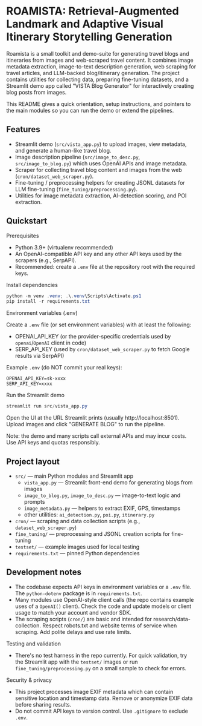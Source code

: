 
# ROAMISTA: Retrieval-Augmented Landmark and Adaptive Visual Itinerary Storytelling Generation

Roamista is a small toolkit and demo-suite for generating travel blogs and itineraries from images and web-scraped travel content. It combines image metadata extraction, image-to-text description generation, web scraping for travel articles, and LLM-backed blog/itinerary generation. The project contains utilities for collecting data, preparing fine-tuning datasets, and a Streamlit demo app called "VISTA Blog Generator" for interactively creating blog posts from images.

This README gives a quick orientation, setup instructions, and pointers to the main modules so you can run the demo or extend the pipelines.

## Features

- Streamlit demo (`src/vista_app.py`) to upload images, view metadata, and generate a human-like travel blog.
- Image description pipeline (`src/image_to_desc.py`, `src/image_to_blog.py`) which uses OpenAI APIs and image metadata.
- Scraper for collecting travel blog content and images from the web (`cron/dataset_web_scraper.py`).
- Fine-tuning / preprocessing helpers for creating JSONL datasets for LLM fine-tuning (`fine_tuning/preprocessing.py`).
- Utilities for image metadata extraction, AI-detection scoring, and POI extraction.

## Quickstart

Prerequisites

- Python 3.9+ (virtualenv recommended)
- An OpenAI-compatible API key and any other API keys used by the scrapers (e.g., SerpAPI).
- Recommended: create a `.env` file at the repository root with the required keys.

Install dependencies

```powershell
python -m venv .venv; .\.venv\Scripts\Activate.ps1
pip install -r requirements.txt
```

Environment variables (.env)

Create a `.env` file (or set environment variables) with at least the following:

- OPENAI_API_KEY (or the provider-specific credentials used by `openai`/`OpenAI` client in code)
- SERP_API_KEY (used by `cron/dataset_web_scraper.py` to fetch Google results via SerpAPI)

Example `.env` (do NOT commit your real keys):

```
OPENAI_API_KEY=sk-xxxx
SERP_API_KEY=xxxx
```

Run the Streamlit demo

```powershell
streamlit run src/vista_app.py
```

Open the UI at the URL Streamlit prints (usually http://localhost:8501). Upload images and click "GENERATE BLOG" to run the pipeline.

Note: the demo and many scripts call external APIs and may incur costs. Use API keys and quotas responsibly.

## Project layout

- `src/` — main Python modules and Streamlit app
	- `vista_app.py` — Streamlit front-end demo for generating blogs from images
	- `image_to_blog.py`, `image_to_desc.py` — image-to-text logic and prompts
	- `image_metadata.py` — helpers to extract EXIF, GPS, timestamps
	- other utilities: `ai_detection.py`, `poi.py`, `itinerary.py`
- `cron/` — scraping and data collection scripts (e.g., `dataset_web_scraper.py`)
- `fine_tuning/` — preprocessing and JSONL creation scripts for fine-tuning
- `testset/` — example images used for local testing
- `requirements.txt` — pinned Python dependencies

## Development notes

- The codebase expects API keys in environment variables or a `.env` file. The `python-dotenv` package is in `requirements.txt`.
- Many modules use OpenAI-style client calls (the repo contains example uses of a `OpenAI()` client). Check the code and update models or client usage to match your account and vendor SDK.
- The scraping scripts (`cron/`) are basic and intended for research/data-collection. Respect robots.txt and website terms of service when scraping. Add polite delays and use rate limits.

Testing and validation

- There's no test harness in the repo currently. For quick validation, try the Streamlit app with the `testset/` images or run `fine_tuning/preprocessing.py` on a small sample to check for errors.

Security & privacy

- This project processes image EXIF metadata which can contain sensitive location and timestamp data. Remove or anonymize EXIF data before sharing results.
- Do not commit API keys to version control. Use `.gitignore` to exclude `.env`.
